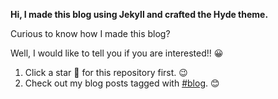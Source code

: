 **Hi, I made this blog using Jekyll and crafted the Hyde theme.**

Curious to know how I made this blog?

Well, I would like to tell you if you are interested!! 😀

1. Click a star 🌟 for this repository first. 😉
2. Check out my blog posts tagged with [#blog](https://vchrombie.github.io/blog/tags/#blog). 😊
